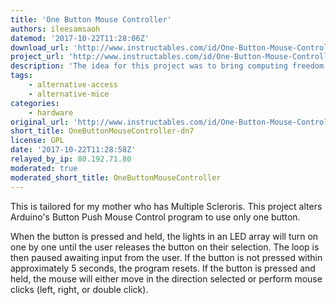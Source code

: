 ```yaml
---
title: 'One Button Mouse Controller'
authors: ileesamsaoh
datemod: '2017-10-22T11:28:06Z'
download_url: 'http://www.instructables.com/id/One-Button-Mouse-Controller/'
project_url: 'http://www.instructables.com/id/One-Button-Mouse-Controller'
description: 'The idea for this project was to bring computing freedom back to those with limited physical abilities. '
tags:
    - alternative-access
    - alternative-mice
categories:
    - hardware
original_url: 'http://www.instructables.com/id/One-Button-Mouse-Controller'
short_title: OneButtonMouseController-dn7
license: GPL
date: '2017-10-22T11:28:58Z'
relayed_by_ip: 80.192.71.80
moderated: true
moderated_short_title: OneButtonMouseController
---
```

This is tailored for my mother who has Multiple Scleroris. This project alters Arduino's Button Push Mouse Control program to use only one button.

When the button is pressed and held, the lights in an LED array will turn on one by one until the user releases the button on their selection. The loop is then paused awaiting input from the user. If the button is not pressed within approximately 5 seconds, the program resets. If the button is pressed and held, the mouse will either move in the direction selected or perform mouse clicks (left, right, or double click).
